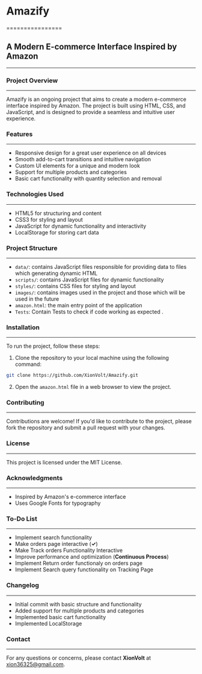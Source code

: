 # Amazify
================

## A Modern E-commerce Interface Inspired by Amazon
---------------------------------------------------

### Project Overview
-------------------

Amazify is an ongoing project that aims to create a modern e-commerce interface inspired by Amazon. The project is built using HTML, CSS, and JavaScript, and is designed to provide a seamless and intuitive user experience.

### Features
------------

*   Responsive design for a great user experience on all devices
*   Smooth add-to-cart transitions and intuitive navigation
*   Custom UI elements for a unique and modern look
*   Support for multiple products and categories
*   Basic cart functionality with quantity selection and removal

### Technologies Used
----------------------

*   HTML5 for structuring and content
*   CSS3 for styling and layout
*   JavaScript for dynamic functionality and interactivity
*   LocalStorage for storing cart data

### Project Structure
---------------------

*   `data/`: contains JavaScript files responsible for providing data to files which generating dynamic HTML
*   `scripts/`: contains JavaScript files for dynamic functionality
*   `styles/`: contains CSS files for styling and layout
*   `images/`: contains images used in the project and those which will be used in the future
*   `amazon.html`: the main entry point of the application
*   `Tests`: Contain Tests to check if code working as expected . 

### Installation
---------------
To run the project, follow these steps:

1. Clone the repository to your local machine using the following command:
```bash
git clone https://github.com/XionVolt/Amazify.git
```
2. Open the `amazon.html` file in a web browser to view the project.


### Contributing
--------------

Contributions are welcome! If you'd like to contribute to the project, please fork the repository and submit a pull request with your changes.

### License
-------

This project is licensed under the MIT License.

### Acknowledgments
------------------

*   Inspired by Amazon's e-commerce interface
*   Uses Google Fonts for typography

### To-Do List
--------------

*   Implement search functionality
*   Make orders page interactive (**✓**)
*   Make Track orders Functionality Interactive
*   Improve performance and optimization (**Continuous Process**)
*   Implement Return order functionaly on orders page
*   Implement Search query functionality on Tracking Page 
### Changelog
-------------

*   Initial commit with basic structure and functionality
*   Added support for multiple products and categories
*   Implemented basic cart functionality
*   Implemented LocalStorage

### Contact
----------

For any questions or concerns, please contact **XionVolt** at xion36325@gmail.com.